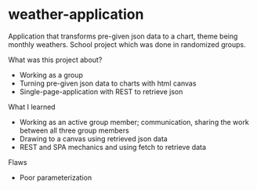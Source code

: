 # weather-application
Application that transforms pre-given json data to a chart, theme being monthly weathers. School project which was done in randomized groups.

What was this project about?
- Working as a group
- Turning pre-given json data to charts with html canvas
- Single-page-application with REST to retrieve json

What I learned
- Working as an active group member; communication, sharing the work between all three group members
- Drawing to a canvas using retrieved json data
- REST and SPA mechanics and using fetch to retrieve data

Flaws
- Poor parameterization
